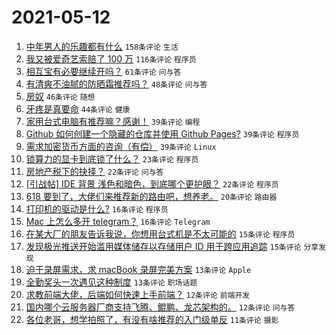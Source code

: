 # 2021-05-12

1. [中年男人的乐趣都有什么](https://www.v2ex.com/t/776398) `158条评论` `生活`
1. [我又被爱奇艺索赔了 100 万](https://www.v2ex.com/t/776461) `116条评论` `程序员`
1. [相互宝有必要继续开吗？](https://www.v2ex.com/t/776375) `61条评论` `问与答`
1. [有清爽不油腻的防晒霜推荐吗？](https://www.v2ex.com/t/776445) `48条评论` `问与答`
1. [房奴](https://www.v2ex.com/t/776467) `46条评论` `随想`
1. [牙疼是真要命](https://www.v2ex.com/t/776511) `44条评论` `健康`
1. [家用台式电脑有推荐嘛？感谢！](https://www.v2ex.com/t/776369) `39条评论` `编程`
1. [Github 如何创建一个隐藏的仓库并使用 Github Pages?](https://www.v2ex.com/t/776373) `39条评论` `程序员`
1. [需求加密货币方面的咨询（有偿）](https://www.v2ex.com/t/776408) `39条评论` `Linux`
1. [锁算力的显卡到底锁了什么？](https://www.v2ex.com/t/776478) `23条评论` `程序员`
1. [房地产税下的抉择？](https://www.v2ex.com/t/776547) `22条评论` `问与答`
1. [[引战帖] IDE 背景 浅色和暗色，到底哪个更护眼？](https://www.v2ex.com/t/776441) `22条评论` `程序员`
1. [618 要到了，大佬们来推荐新的路由吧，想养老。](https://www.v2ex.com/t/776518) `20条评论` `路由器`
1. [打印机的驱动是什么?](https://www.v2ex.com/t/776548) `16条评论` `程序员`
1. [Mac 上怎么多开 telegram？](https://www.v2ex.com/t/776440) `16条评论` `Telegram`
1. [在某大厂的朋友告诉我说，你想用台式机是不太可能的](https://www.v2ex.com/t/776567) `15条评论` `程序员`
1. [发现极光推送开始滥用媒体储存以存储用户 ID 用于跨应用追踪](https://www.v2ex.com/t/776559) `15条评论` `分享发现`
1. [迫于录屏需求，求 macBook 录屏完美方案](https://www.v2ex.com/t/776477) `13条评论` `Apple`
1. [全勤奖头一次遇见这种制度](https://www.v2ex.com/t/776415) `13条评论` `职场话题`
1. [求教前端大佬，后端如何快速上手前端？](https://www.v2ex.com/t/776528) `12条评论` `前端开发`
1. [国内哪个云服务器厂商支持飞腾、鲲鹏、龙芯架构的。](https://www.v2ex.com/t/776447) `12条评论` `问与答`
1. [各位老哥，想学拍照了，有没有啥推荐的入门级单反](https://www.v2ex.com/t/776526) `11条评论` `摄影`
